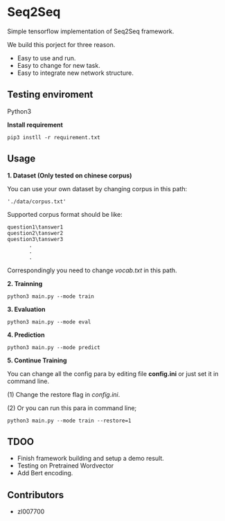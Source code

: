 #  Seq2Seq

Simple tensorflow implementation of Seq2Seq framework. 

We build this porject for three reason.

+ Easy to use and run.
+ Easy to change for new task.
+ Easy to integrate new network structure.


## Testing enviroment

Python3

**Install requirement**

```
pip3 instll -r requirement.txt
```


## Usage


**1. Dataset (Only tested on chinese corpus)**

You can use your own dataset by changing corpus in this path:

```
'./data/corpus.txt'
```

Supported corpus format should be like:

```
question1\tanswer1
question2\tanswer2
question3\tanswer3
       .
       .
       .
```
Correspondingly you need to change *vocab.txt* in this path.


**2. Trainning**

```shell
python3 main.py --mode train
```

**3. Evaluation**

```shell
python3 main.py --mode eval
```

**4. Prediction**

```shell
python3 main.py --mode predict
```

**5. Continue Training**

You can change all the config para by editing file **config.ini** or just set it in command line.

(1) Change the restore flag in *config.ini*.

(2) Or you can run this para in command line;

```shell
python3 main.py --mode train --restore=1
```


## TDOO
+ Finish framework building and setup a demo result.
+ Testing on Pretrained Wordvector
+ Add Bert encoding.
 
 
## Contributors
+ zl007700





